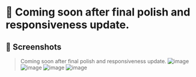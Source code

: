 # 🎯  Coming soon after final polish and responsiveness update.


## 📸 Screenshots
> Coming soon after final polish and responsiveness update.
![image](https://github.com/user-attachments/assets/239150f5-b23c-4676-a510-2e8545bf51b8)
![image](https://github.com/user-attachments/assets/adc11360-12ea-41b9-8a3b-193c66b2ccf4)
![image](https://github.com/user-attachments/assets/e2bb0b82-87c4-4ffd-b707-aefc519dc1b1)
![image](https://github.com/user-attachments/assets/f0fa4633-e359-4b20-9509-ec1e45d395c9)




